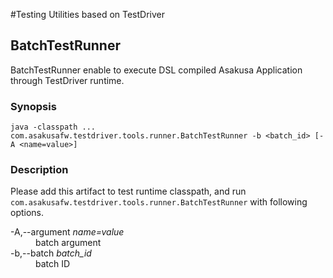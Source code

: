 #Testing Utilities based on TestDriver

## BatchTestRunner
BatchTestRunner enable to execute DSL compiled Asakusa Application through TestDriver runtime.

### Synopsis
`java -classpath ... com.asakusafw.testdriver.tools.runner.BatchTestRunner -b <batch_id> [-A <name=value>] ` 

### Description
Please add this artifact to test runtime classpath,
and run `com.asakusafw.testdriver.tools.runner.BatchTestRunner`
with following options.

<dl>
  <dt>-A,--argument <em>name=value</em></dt>
  <dd>batch argument</dd>

  <dt>-b,--batch <em>batch_id</em></dt>
  <dd>batch ID</dd>
</dl>
